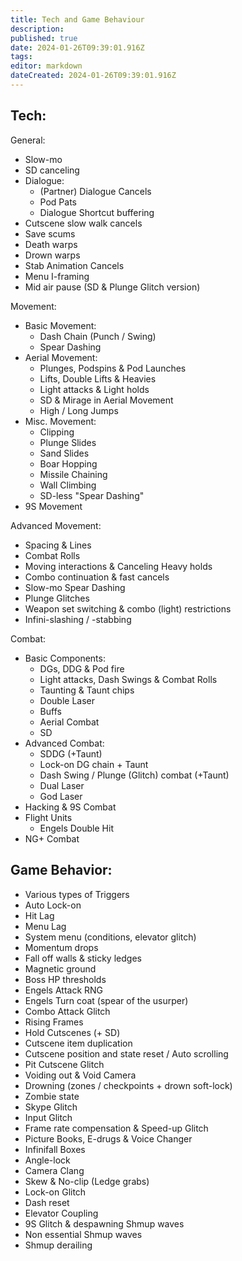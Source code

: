 ```yaml
---
title: Tech and Game Behaviour
description: 
published: true
date: 2024-01-26T09:39:01.916Z
tags: 
editor: markdown
dateCreated: 2024-01-26T09:39:01.916Z
---
```


## __Tech:__

General:
- Slow-mo
- SD canceling
- Dialogue:
	- (Partner) Dialogue Cancels
	- Pod Pats
	- Dialogue Shortcut buffering
- Cutscene slow walk cancels
- Save scums
- Death warps
- Drown warps
- Stab Animation Cancels
- Menu I-framing
- Mid air pause (SD & Plunge Glitch version)

Movement:
- Basic Movement:
	- Dash Chain (Punch / Swing)
	- Spear Dashing
- Aerial Movement:
	- Plunges, Podspins & Pod Launches
	- Lifts, Double Lifts & Heavies
	- Light attacks & Light holds
	- SD & Mirage in Aerial Movement
	- High / Long Jumps
- Misc. Movement:
	- Clipping
	- Plunge Slides
	- Sand Slides 
	- Boar Hopping
	- Missile Chaining
	- Wall Climbing
	- SD-less "Spear Dashing"
- 9S Movement

Advanced Movement:
- Spacing & Lines
- Combat Rolls
- Moving interactions & Canceling Heavy holds
- Combo continuation & fast cancels 
- Slow-mo Spear Dashing
- Plunge Glitches
- Weapon set switching & combo (light) restrictions
- Infini-slashing / -stabbing 

Combat:
- Basic Components:
	- DGs, DDG & Pod fire
	- Light attacks, Dash Swings & Combat Rolls
	- Taunting & Taunt chips
	- Double Laser
	- Buffs
	- Aerial Combat
	- SD
- Advanced Combat:
	- SDDG (+Taunt)
	- Lock-on DG chain + Taunt
	- Dash Swing / Plunge (Glitch) combat (+Taunt)
	- Dual Laser
	- God Laser
- Hacking & 9S Combat
- Flight Units
	- Engels Double Hit
- NG+ Combat

## __Game Behavior:__
- Various types of Triggers
- Auto Lock-on
- Hit Lag
- Menu Lag
- System menu (conditions, elevator glitch)
- Momentum drops
- Fall off walls & sticky ledges
- Magnetic ground
- Boss HP thresholds
- Engels Attack RNG
- Engels Turn coat (spear of the usurper)
- Combo Attack Glitch
- Rising Frames
- Hold Cutscenes (+ SD)
- Cutscene item duplication
- Cutscene position and state reset / Auto scrolling
- Pit Cutscene Glitch
- Voiding out & Void Camera
- Drowning (zones / checkpoints + drown soft-lock)
- Zombie state
- Skype Glitch
- Input Glitch
- Frame rate compensation & Speed-up Glitch
- Picture Books, E-drugs & Voice Changer
- Infinifall Boxes
- Angle-lock
- Camera Clang
- Skew & No-clip (Ledge grabs)
- Lock-on Glitch
- Dash reset
- Elevator Coupling 
- 9S Glitch & despawning Shmup waves
- Non essential Shmup waves
- Shmup derailing 
